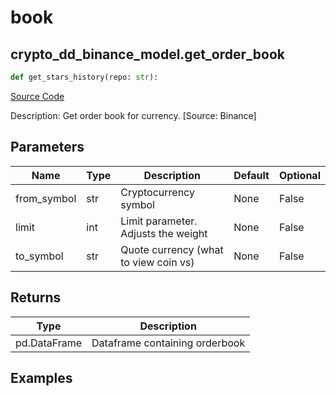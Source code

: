 # book

## crypto_dd_binance_model.get_order_book

```python
def get_stars_history(repo: str):
```
[Source Code](https://github.com/OpenBB-finance/OpenBBTerminal/tree/main/openbb_terminal/decorators.py#L138)

Description: Get order book for currency. [Source: Binance]

## Parameters

| Name | Type | Description | Default | Optional |
| ---- | ---- | ----------- | ------- | -------- |
| from_symbol | str | Cryptocurrency symbol | None | False |
| limit | int | Limit parameter. Adjusts the weight | None | False |
| to_symbol | str | Quote currency (what to view coin vs) | None | False |

## Returns

| Type | Description |
| ---- | ----------- |
| pd.DataFrame | Dataframe containing orderbook |

## Examples

